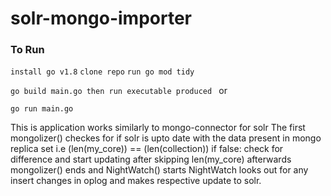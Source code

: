 # solr-mongo-importer



### **To Run**
`install go v1.8`
`clone repo`
`run go mod tidy`

`go build main.go then run executable produced
`
or

`go run main.go`

This is application works similarly to mongo-connector for solr
The first mongolizer() checkes for if solr is upto date with
the data present in mongo replica set i.e (len(my_core)) == (len(collection))
if false:
    check for difference and start updating after skipping len(my_core)
afterwards mongolizer() ends and NightWatch() starts
NightWatch looks out for any insert changes in oplog and makes respective update to solr.
